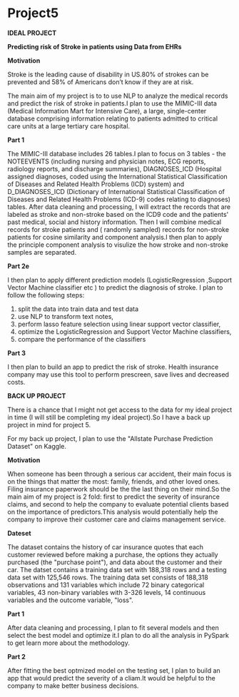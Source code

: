 # Project5

**IDEAL PROJECT**


**Predicting risk of Stroke in patients using Data from EHRs**

**Motivation**

Stroke is the leading cause of disability in US.80% of strokes can be prevented and 58% of Americans don’t know if they are at risk.

The main aim of my project is to to use NLP to analyze the medical records and predict the risk of stroke in patients.I plan to use the MIMIC-III data (Medical Information Mart for Intensive Care), a large, single-center database comprising information relating to patients admitted to critical care units at a large tertiary care hospital.

**Part 1**

The  MIMIC-III database includes 26 tables.I plan to focus on 3 tables - the NOTEEVENTS (including nursing and physician notes, ECG reports, radiology reports, and discharge summaries), DIAGNOSES_ICD (Hospital assigned diagnoses, coded using the International Statistical Classification of Diseases and Related Health Problems (ICD) system) and D_DIAGNOSES_ICD (Dictionary of International Statistical Classification of Diseases and Related Health Problems (ICD-9) codes relating to diagnoses) tables. After data cleaning and processing, I will extract the records that are labeled as stroke and non-stroke based on the ICD9 code and the patients' past medical, social and history information. Then I will combine medical records for stroke patients and ( randomly sampled) records for non-stroke patients for cosine similarity and component analysis.I then plan to apply the principle component analysis  to visulize the how stroke and non-stroke samples are separated.

**Part 2e**

I then plan to apply different prediction models (LogisticRegression ,Support Vector Machine classifier etc )  to predict the diagnosis of stroke. I plan to follow the following steps: 

1) split the data into train data and test data
2) use NLP  to transform text notes, 
3) perform lasso feature selection using linear support vector classifier, 
4) optimize the LogisticRegression and Support Vector Machine classifiers,
5) compare the performance of the classifiers 

**Part 3**

I then plan to build an app to predict the risk of stroke. Health insurance company may use this tool to perform prescreen, save lives and decreased costs.



**BACK UP PROJECT**

There is a chance that I might not get access to the data for my ideal project in time (I will still be completing my ideal project).So I have a back up project in mind for project 5.

For my back up project, I plan to use the  "Allstate Purchase Prediction Dataset" on Kaggle. 

**Motivation**

When someone has been through  a serious car accident, their main focus is on the things that matter the most: family, friends, and other loved ones. Filing insurance paperwork should be the the last thing on their mind.So the main aim of my project is 2 fold: first to predict the severity of insurance claims, and second to help the company to evaluate potential clients based on the importance of predictors.This analysis would potentially help the company to improve their customer care and claims management service.

**Dateset**

The dataset contains the history of car insurance quotes that each customer reviewed before making a purchase, the options they actually purchased (the "purchase point"), and data about the customer and their car. The datset contains a training data set with 188,318 rows and a testing data set with 125,546 rows. The training data set consists of 188,318 observations and 131 variables which include 72 binary categorical variables, 43 non-binary variables with 3-326 levels, 14 continuous variables and the outcome variable, "loss".

**Part 1**

After data cleaning and processing, I plan to fit several models and then select the best model and optimize it.I plan to do all the analysis in PySpark to get learn more about the methodology.

**Part 2**

After fitting the best optmized model on the testing set, I plan to build an app that would predict the severity of a cliam.It would be helpful to the company to make better business decisions.



